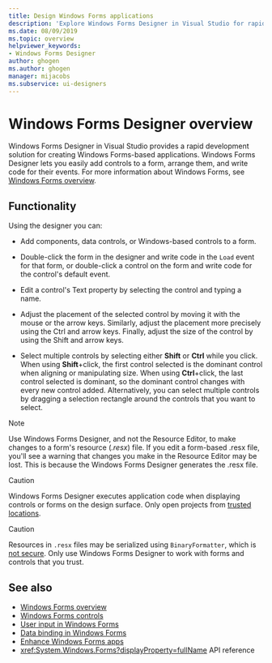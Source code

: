 ```yaml
---
title: Design Windows Forms applications
description: 'Explore Windows Forms Designer in Visual Studio for rapid application development: arrange controls, set margins and padding, adjust layout, size, and display.'
ms.date: 08/09/2019
ms.topic: overview
helpviewer_keywords:
- Windows Forms Designer
author: ghogen
ms.author: ghogen
manager: mijacobs
ms.subservice: ui-designers
---
```

# Windows Forms Designer overview

Windows Forms Designer in Visual Studio provides a rapid development solution for creating Windows Forms-based applications. Windows Forms Designer lets you easily add controls to a form, arrange them, and write code for their events. For more information about Windows Forms, see [Windows Forms overview](/dotnet/framework/winforms/windows-forms-overview).

## Functionality

Using the designer you can:

- Add components, data controls, or Windows-based controls to a form.

- Double-click the form in the designer and write code in the `Load` event for that form, or double-click a control on the form and write code for the control's default event.

- Edit a control's Text property by selecting the control and typing a name.

- Adjust the placement of the selected control by moving it with the mouse or the arrow keys. Similarly, adjust the placement more precisely using the Ctrl and arrow keys. Finally, adjust the size of the control by using the Shift and arrow keys.

- Select multiple controls by selecting either **Shift** or **Ctrl** while you click. When using **Shift**+click, the first control selected is the dominant control when aligning or manipulating size. When using **Ctrl**+click, the last control selected is dominant, so the dominant control changes with every new control added. Alternatively, you can select multiple controls by dragging a selection rectangle around the controls that you want to select.

> [!NOTE]
> Use Windows Forms Designer, and not the Resource Editor, to make changes to a form's resource (*.resx*) file. If you edit a form-based .resx file, you'll see a warning that changes you make in the Resource Editor may be lost. This is because the Windows Forms Designer generates the .resx file.

> [!CAUTION]
> Windows Forms Designer executes application code when displaying controls or forms on the design surface. Only open projects from [trusted locations](..\ide\reference\trust-settings.md).

> [!CAUTION]
> Resources in `.resx` files may be serialized using `BinaryFormatter`, which is [not secure](/dotnet/standard/serialization/binaryformatter-security-guide). Only use Windows Forms Designer to work with forms and controls that you trust.

## See also

- [Windows Forms overview](/dotnet/framework/winforms/windows-forms-overview)
- [Windows Forms controls](/dotnet/framework/winforms/controls/)
- [User input in Windows Forms](/dotnet/framework/winforms/user-input-in-windows-forms)
- [Data binding in Windows Forms](/dotnet/framework/winforms/windows-forms-data-binding)
- [Enhance Windows Forms apps](/dotnet/framework/winforms/advanced/)
- <xref:System.Windows.Forms?displayProperty=fullName> API reference

